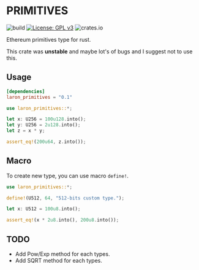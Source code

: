 # PRIMITIVES
![build](https://github.com/laron-tech/primitives/actions/workflows/rust.yml/badge.svg)
[![License: GPL v3](https://img.shields.io/badge/License-GPLv3-blue.svg)](https://www.gnu.org/licenses/gpl-3.0)
![crates.io](https://img.shields.io/crates/v/laron-primitives.svg)

Ethereum primitives type for rust.

This crate was **unstable** and maybe lot's of bugs and I suggest not to use this.

## Usage
```toml
[dependencies]
laron_primitives = "0.1"
```

```rust
use laron_primitives::*;

let x: U256 = 100u128.into();
let y: U256 = 2u128.into();
let z = x * y;

assert_eq!(200u64, z.into());
```

## Macro
To create new type, you can use macro `define!`.
```rust
use laron_primitives::*;

define!(U512, 64, "512-bits custom type.");

let x: U512 = 100u8.into();

assert_eq!(x * 2u8.into(), 200u8.into());

```

## TODO
- Add Pow/Exp method for each types.
- Add SQRT method for each types.
